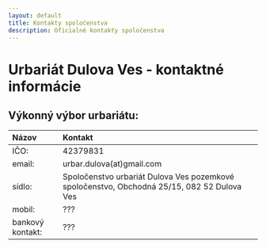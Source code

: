 ```yaml
---
layout: default
title: Kontakty spoločenstva
description: Oficialné kontakty spoločenstva
---
```


# Urbariát Dulova Ves - kontaktné informácie
 

## Výkonný výbor urbariátu:

|Názov|Kontakt|
|:-------------|:------------------|
|IČO:| 42379831|
|email:| urbar.dulova(at)gmail.com|  
|sídlo:| Spoločenstvo urbariát Dulova Ves pozemkové spoločenstvo, Obchodná	25/15, 082 52	Dulova Ves |
|mobil:| ??? | 
|bankový kontakt:| ??? |
